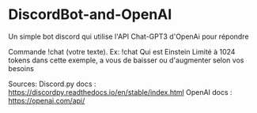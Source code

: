 # DiscordBot-and-OpenAI

Un simple bot discord qui utilise l'API Chat-GPT3 d'OpenAi pour répondre

Commande !chat (votre texte). Ex: !chat Qui est Einstein
Limité à 1024 tokens dans cette exemple, a vous de baisser ou d'augmenter selon vos besoins

Sources:
  Discord.py docs : https://discordpy.readthedocs.io/en/stable/index.html
  OpenAI docs : https://openai.com/api/
